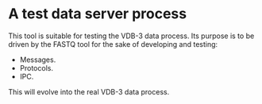 # A test data server process

This tool is suitable for testing the VDB-3 data process. Its purpose
is to be driven by the FASTQ tool for the sake of developing and testing:
* Messages.
* Protocols.
* IPC.

This will evolve into the real VDB-3 data process.
